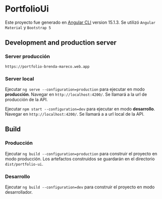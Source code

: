 # PortfolioUi

Este proyecto fue generado en [Angular CLI](https://github.com/angular/angular-cli) version 15.1.3. Se utilizó `Angular Material` y `Bootstrap 5`

## Development and production server

### Server producción

`https://portfolio-brenda-mareco.web.app`

### Server local

Ejecutar `ng serve --configuration=production` para ejecutar en modo **producción**. Navegar en `http://localhost:4200/`. Se llamará a la url de producción de la API.

Ejecutar `npm start --configuration=dev` para ejecutar en modo **desarrollo**.
Navegar en `http://localhost:4200/`. Se llamará a a url local de la API.

## Build

### Producción
Ejecutar `ng build --configuration=production` para construir el proyecto en modo producción. Los artefactos construidos se guardarán en el directorio `dist/portfolio-ui`.

### Desarrollo
Ejecutar `ng build --configuration=dev` para construir el proyecto en modo desarrollador.


